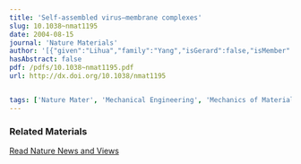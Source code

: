 ```yaml
---
title: 'Self-assembled virus–membrane complexes'
slug: 10.1038~nmat1195
date: 2004-08-15
journal: 'Nature Materials'
author: '[{"given":"Lihua","family":"Yang","isGerard":false,"isMember":true,"isFirst":false,"isCorresponding":false},{"given":"Hongjun","family":"Liang","isGerard":false,"isMember":true,"isFirst":false,"isCorresponding":false},{"given":"Thomas E.","family":"Angelini","isGerard":false,"isMember":true,"isFirst":false,"isCorresponding":false},{"given":"John","family":"Butler","isGerard":false,"isMember":true,"isFirst":false,"isCorresponding":false},{"given":"Robert","family":"Coridan","isGerard":false,"isMember":true,"isFirst":false,"isCorresponding":false},{"given":"Jay X.","family":"Tang","isGerard":false,"isMember":false,"isFirst":false,"isCorresponding":false},{"given":"Gerard C. L.","family":"Wong","isGerard":true,"isMember":true,"isFirst":false,"isCorresponding":false}]'
hasAbstract: false
pdf: /pdfs/10.1038~nmat1195.pdf
url: http://dx.doi.org/10.1038/nmat1195


tags: ['Nature Mater', 'Mechanical Engineering', 'Mechanics of Materials', 'Condensed Matter Physics', 'General Materials Science', 'General Chemistry']
---
```

<!--truncate-->


### Related Materials

[Read Nature News and Views](http://www.nature.com/nmat/journal/v3/n9/full/nmat1200.html)